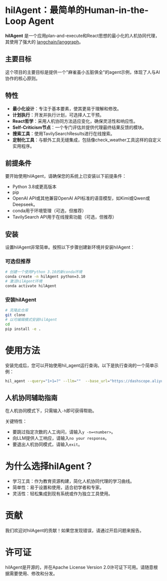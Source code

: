 # hilAgent：最简单的Human-in-the-Loop Agent

**hilAgent** 是一个应用plan-and-execute和React思想的最小化的人机协同代理，其使用了强大的 [langchain/langgraph](https://github.com/hwchase17/langchain)。

## 主要目标
这个项目的主要目标是提供一个"麻雀虽小五脏俱全"的agent示例，体现了人与AI协作的核心原则。


## 特性
- **最小化设计**：专注于基本要素，使其更易于理解和修改。
- **计划执行**：开发并执行计划，可选择人工干预。
- **React哲学**：采用人机协同方法适应变化，确保灵活性和响应性。
- **Self-Criticism节点**：一个专门评估并提供代理最终结果反馈的模块。
- **搜索工具**：使用TavilySearchResults进行在线搜索。
- **定制化工具**：与额外工具无缝集成，包括像check_weather工具这样的自定义实用程序。

## 前提条件
要开始使用hilAgent，请确保您的系统上已安装以下前提条件：

- Python 3.8或更高版本
- pip
- OpenAI API或其他兼容OpenAI API标准的语音模型，如Kimi或Qwen或Deepseek。
- conda用于环境管理（可选，但推荐）
- TavilySearch API用于在线搜索功能（可选，但推荐）

## 安装
设置hilAgent非常简单。按照以下步骤创建新环境并安装hilAgent：

### 可选但推荐
```bash 
# 创建一个使用Python 3.10的新conda环境
conda create -n hilAgent python=3.10
# 激活hilAgent环境
conda activate hilAgent
```

### 安装hilAgent
```bash
# 克隆此仓库
git clone 
# 以可编辑模式安装hilAgent
cd 
pip install -e .
```

# 使用方法
安装完成后，您可以开始使用hil_agent运行查询。以下是执行查询的一个简单示例：

```bash
hil_agent --query="1+1=?" --llm=""  --base_url="https://dashscope.aliyuncs.com/compatible-mode/v1" --model="qwen2.5-72b-instruct" --api_key=your-api-key 
```

## 人机协同辅助指南

在人机协同模式下，只需输入`-h`即可获得帮助。

关键特性：
- 要跳过指定次数的人工询问，请输入`y -n=<number>`。
- 向LLM提供人工响应，请输入`no your response`。
- 要退出人机协同模式，请输入`exit`。

# 为什么选择hilAgent？
- 学习工具：作为教育资源构建，简化人机协同代理的学习曲线。
- 简单性：易于设置和使用，适合初学者和专家。
- 灵活性：轻松集成到现有系统或作为独立工具使用。

# 贡献
我们欢迎对hilAgent的贡献！如果您发现错误，请通过开启问题来报告。

# 许可证
hilAgent是开源的，并在Apache License Version 2.0许可证下可用。请随意根据需要使用、修改和分发。
